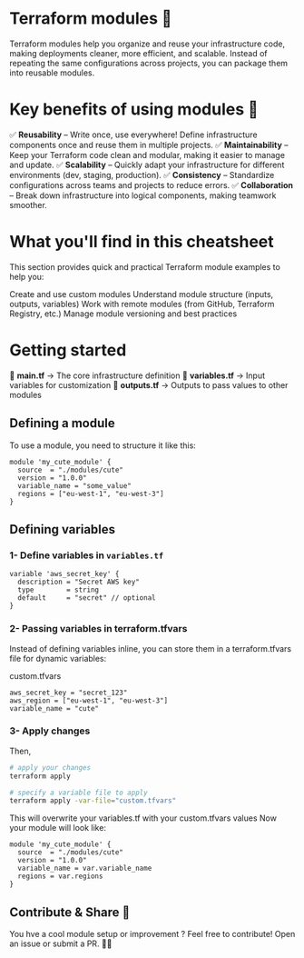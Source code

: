 # Terraform modules 🌸

Terraform modules help you organize and reuse your infrastructure code, making deployments cleaner, more efficient, and scalable. Instead of repeating the same configurations across projects, you can package them into reusable modules.

#  Key benefits of using modules 🌟

✅ **Reusability** – Write once, use everywhere! Define infrastructure components once and reuse them in multiple projects.
✅ **Maintainability** – Keep your Terraform code clean and modular, making it easier to manage and update.
✅ **Scalability** – Quickly adapt your infrastructure for different environments (dev, staging, production).
✅ **Consistency** – Standardize configurations across teams and projects to reduce errors.
✅ **Collaboration** – Break down infrastructure into logical components, making teamwork smoother.


# What you'll find in this cheatsheet

This section provides quick and practical Terraform module examples to help you:

Create and use custom modules
Understand module structure (inputs, outputs, variables)
Work with remote modules (from GitHub, Terraform Registry, etc.)
Manage module versioning and best practices

# Getting started

📂 **main.tf** → The core infrastructure definition
📂 **variables.tf** → Input variables for customization
📂 **outputs.tf** → Outputs to pass values to other modules

## Defining a module

To use a module, you need to structure it like this:

```hcl
module 'my_cute_module' {
  source  = "./modules/cute"
  version = "1.0.0"
  variable_name = "some_value"
  regions = ["eu-west-1", "eu-west-3"]
}
```
## Defining variables

### 1- Define variables in ```variables.tf```

```hcl
variable 'aws_secret_key' {
  description = "Secret AWS key"
  type        = string
  default     = "secret" // optional
}
```



### 2- Passing variables in terraform.tfvars 

Instead of defining variables inline, you can store them in a terraform.tfvars file for dynamic variables:

custom.tfvars
``` hcl
aws_secret_key = "secret_123"
aws_region = ["eu-west-1", "eu-west-3"]
variable_name = "cute"
```

### 3- Apply changes

Then, 
```sh
# apply your changes
terraform apply

# specify a variable file to apply
terraform apply -var-file="custom.tfvars"
```

This will overwrite your variables.tf with your custom.tfvars values
Now your module will look like:

```hcl
module 'my_cute_module' {
  source  = "./modules/cute"
  version = "1.0.0"
  variable_name = var.variable_name
  regions = var.regions
}
```


##  Contribute & Share 🤝

You hve a cool module setup or improvement ? Feel free to contribute! Open an issue or submit a PR. 🚀😊